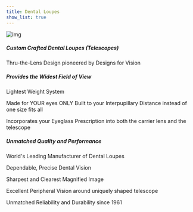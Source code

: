 ```yaml
---
title: Dental Loupes
show_list: true
---
```


![img](https://www.designsforvision.com/DVIimg/lindseymarshalldmd-group.jpg)

##### Custom Crafted Dental Loupes (Telescopes)

Thru-the-Lens Design pioneered by
Designs for Vision

##### Provides the Widest Field of View

Lightest Weight System

Made for YOUR eyes ONLY
Built to your Interpupillary Distance
instead of one size fits all

Incorporates your Eyeglass Prescription
into both the carrier lens and the telescope

##### Unmatched Quality and Performance

World's Leading Manufacturer of Dental Loupes

Dependable, Precise Dental Vision

Sharpest and Clearest Magnified Image

Excellent Peripheral Vision around uniquely
shaped telescope

Unmatched Reliability and Durability since 1961
